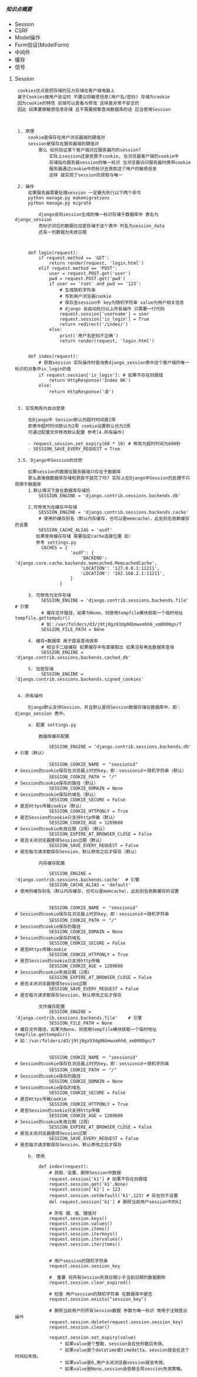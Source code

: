 ##### 知识点概要

- Session
- CSRF
- Model操作
- Form验证(ModelForm)
- 中间件
- 缓存
- 信号


1. Session

        cookies优点是把存储的压力存储在客户端电脑上
        基于Cookies做用户验证时 不建议将敏感信息(用户名/密码) 存储为cookie
        因为cookie的特性 前端可以查看与修改 这样是非常不安全的
        因此 如果要做敏感信息存储 且不需要频繁查询数据库的话 应当使用Session



        1. 原理
            cookie是保存在用户浏览器端的键值对
            session是保存在服务器端的键值对
                那么 如何验证某个客户端对应服务器内的session?
                    实际上session还是依靠于cookie, 在浏览器客户端的cookie中
                    存储指向服务器session的唯一标识 当浏览器访问服务器时携带cookie
                    服务器通过cookie中的标识去获取这个用户的敏感信息
                    这样 就实现了session的获取与唯一

        2. 操作
            如果服务器需要处理session 一定要先执行以下两个命令
            python manage.py makemigrations
            python manage.py migrate

                django会将session生成的唯一标识存储于数据库中 表名为django_session
                而标识对应的数据也加密存储于这个表中 列名为session_data
                还有一列数据为失效日期



            def login(request):
                if request.method == 'GET':
                    return render(request, 'login.html')
                elif request.method == 'POST':
                    user = request.POST.get('user')
                    pwd = request.POST.get('pwd')
                    if user == 'root' and pwd == '123':
                        # 生成随机字符串
                        # 写到用户浏览器cookie
                        # 保存至session中 key为随机字符串 value为用户相关信息
                        # django 会自动执行以上所有操作 只需要一行代码
                        request.session['username'] = user
                        request.session['is_login'] = True
                        return redirect('/index/')
                    else:
                        print('用户名密码不正确')
                        return render(request, 'login.html')


            def index(request):
                # 获取session 实际操作时查询表django_session表中这个客户端的唯一标识的对象中is_login的值
                if request.session['is_login']: # 如果不存在则报错
                    return HttpResponse('Index OK')
                else:
                    return HttpResponse('滚')


        3. 实现两周内自动登录

            在Django中 Session默认的超时时间是2周
            即表中超时时间默认为2周 cookie设置默认也为2周
            可通过配置文件修改默认配置 参考[4.所有操作]

            - request.session.set_expiry(60 * 10) # 修改为超时时间为600秒
            - SESSION_SAVE_EVERY_REQUEST = True

        3.5. Django中Session的优势

            如果session的数据在服务器端只存在于数据库
            那么直接做数据库存储和获取不就完了吗? 实际上在Django中Session的处理不只局限于数据库
            1.默认情况下是在数据库存储的
                SESSION_ENGINE = 'django.contrib.sessions.backends.db'

            2.可修改为在缓存中存储
                SESSION_ENGINE = 'django.contrib.sessions.backends.cache'
                # 使用的缓存别名（默认内存缓存，也可以是memcache），此处别名依赖缓存的设置
                SESSION_CACHE_ALIAS = 'asdf'
               如果使用缓存存储 需要指定cache连接位置 如:
               参考 settings.py
                 CACHES = {
                            'asdf': {
                                'BACKEND': 'django.core.cache.backends.memcached.MemcachedCache',
                                'LOCATION': '127.0.0.1:11211',
                                'LOCATION': '192.168.2.1:11211',
                            }
                        }

            3. 可修改为文件存储
                 SESSION_ENGINE = 'django.contrib.sessions.backends.file'    # 引擎
                 # 缓存文件路径，如果为None，则使用tempfile模块获取一个临时地址tempfile.gettempdir()
                 # 如：/var/folders/d3/j9tj0gz93dg06bmwxmhh6_xm0000gn/T
                 SESSION_FILE_PATH = None

            4. 缓存+数据库 用于提高查询效率
                 # 相当于二级缓存 如果缓存中有直接取出 如果没有再去数据库查询
                 SESSION_ENGINE = 'django.contrib.sessions.backends.cached_db'

            5. 加密存储
                 SESSION_ENGINE = 'django.contrib.sessions.backends.signed_cookies'


        4. 所有操作

            Django默认支持Session，并且默认是将Session数据存储在数据库中，即：django_session 表中。

            a. 配置 settings.py

                数据库缓存配置

                    SESSION_ENGINE = 'django.contrib.sessions.backends.db'   # 引擎（默认）

                    SESSION_COOKIE_NAME ＝ "sessionid"                       # Session的cookie保存在浏览器上时的key，即：sessionid＝随机字符串（默认）
                    SESSION_COOKIE_PATH ＝ "/"                               # Session的cookie保存的路径（默认）
                    SESSION_COOKIE_DOMAIN = None                             # Session的cookie保存的域名（默认）
                    SESSION_COOKIE_SECURE = False                            # 是否Https传输cookie（默认）
                    SESSION_COOKIE_HTTPONLY = True                           # 是否Session的cookie只支持http传输（默认）
                    SESSION_COOKIE_AGE = 1209600                             # Session的cookie失效日期（2周）（默认）
                    SESSION_EXPIRE_AT_BROWSER_CLOSE = False                  # 是否关闭浏览器使得Session过期（默认）
                    SESSION_SAVE_EVERY_REQUEST = False                       # 是否每次请求都保存Session，默认修改之后才保存（默认）

                内存缓存配置

                    SESSION_ENGINE = 'django.contrib.sessions.backends.cache'  # 引擎
                    SESSION_CACHE_ALIAS = 'default'                            # 使用的缓存别名（默认内存缓存，也可以是memcache），此处别名依赖缓存的设置


                    SESSION_COOKIE_NAME ＝ "sessionid"                        # Session的cookie保存在浏览器上时的key，即：sessionid＝随机字符串
                    SESSION_COOKIE_PATH ＝ "/"                                # Session的cookie保存的路径
                    SESSION_COOKIE_DOMAIN = None                              # Session的cookie保存的域名
                    SESSION_COOKIE_SECURE = False                             # 是否Https传输cookie
                    SESSION_COOKIE_HTTPONLY = True                            # 是否Session的cookie只支持http传输
                    SESSION_COOKIE_AGE = 1209600                              # Session的cookie失效日期（2周）
                    SESSION_EXPIRE_AT_BROWSER_CLOSE = False                   # 是否关闭浏览器使得Session过期
                    SESSION_SAVE_EVERY_REQUEST = False                        # 是否每次请求都保存Session，默认修改之后才保存

                文件缓存配置
                    SESSION_ENGINE = 'django.contrib.sessions.backends.file'    # 引擎
                    SESSION_FILE_PATH = None                                    # 缓存文件路径，如果为None，则使用tempfile模块获取一个临时地址tempfile.gettempdir()                                                            # 如：/var/folders/d3/j9tj0gz93dg06bmwxmhh6_xm0000gn/T


                    SESSION_COOKIE_NAME ＝ "sessionid"                          # Session的cookie保存在浏览器上时的key，即：sessionid＝随机字符串
                    SESSION_COOKIE_PATH ＝ "/"                                  # Session的cookie保存的路径
                    SESSION_COOKIE_DOMAIN = None                                # Session的cookie保存的域名
                    SESSION_COOKIE_SECURE = False                               # 是否Https传输cookie
                    SESSION_COOKIE_HTTPONLY = True                              # 是否Session的cookie只支持http传输
                    SESSION_COOKIE_AGE = 1209600                                # Session的cookie失效日期（2周）
                    SESSION_EXPIRE_AT_BROWSER_CLOSE = False                     # 是否关闭浏览器使得Session过期
                    SESSION_SAVE_EVERY_REQUEST = False                          # 是否每次请求都保存Session，默认修改之后才保存

            b. 使用

                def index(request):
                    # 获取、设置、删除Session中数据
                    request.session['k1'] # 如果不存在则报错
                    request.session.get('k1',None)
                    request.session['k1'] = 123
                    request.session.setdefault('k1',123) # 存在则不设置
                    del request.session['k1'] # 删除当前用户session中的k1

                    # 所有 键、值、键值对
                    request.session.keys()
                    request.session.values()
                    request.session.items()
                    request.session.iterkeys()
                    request.session.itervalues()
                    request.session.iteritems()


                    # 用户session的随机字符串
                    request.session.session_key

                    #  重要 将所有Session失效日期小于当前日期的数据删除
                    request.session.clear_expired()

                    # 检查 用户session的随机字符串 在数据库中是否
                    request.session.exists("session_key")

                    # 删除当前用户的所有Session数据 参数为唯一标识 常用于注销登出操作
                    request.session.delete(request.session.session_key)
                    request.session.clear()

                    request.session.set_expiry(value)
                        * 如果value是个整数，session会在些秒数后失效。
                        * 如果value是个datatime或timedelta，session就会在这个时间后失效。
                        * 如果value是0,用户关闭浏览器session就会失效。
                        * 如果value是None,session会依赖全局session失效策略。

